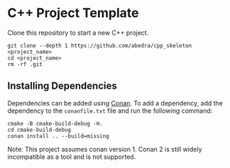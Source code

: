 # C++ Project Template

Clone this repository to start a new C++ project.

```shell
git clone --depth 1 https://github.com/abedra/cpp_skeleton <project_name>
cd <project_name>
rm -rf .git
```

## Installing Dependencies

Dependencies can be added using [Conan](https://conan.io/). To add a dependency, add the dependency to the `conanfile.txt` file and run the following command:

```shell
cmake -B cmake-build-debug -H.
cd cmake-build-debug
conan install .. --build=missing
```

Note: This project assumes conan version 1. Conan 2 is still widely incompatible as a tool and is not supported.
